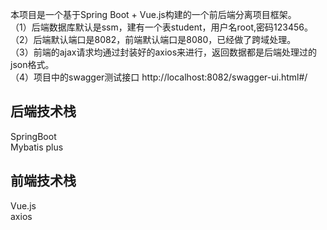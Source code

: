 本项目是一个基于Spring Boot + Vue.js构建的一个前后端分离项目框架。  
（1）后端数据库默认是ssm，建有一个表student，用户名root,密码123456。  
（2）后端默认端口是8082，前端默认端口是8080，已经做了跨域处理。  
（3）前端的ajax请求均通过封装好的axios来进行，返回数据都是后端处理过的json格式。  
（4）项目中的swagger测试接口 http://localhost:8082/swagger-ui.html#/
## 后端技术栈
SpringBoot   
Mybatis plus  

## 前端技术栈
Vue.js  
axios